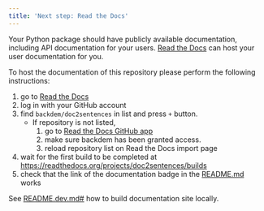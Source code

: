 ```yaml
---
title: 'Next step: Read the Docs'
---
```


Your Python package should have publicly available documentation, including API documentation for your users.
[Read the Docs](https://readthedocs.org) can host your user documentation for you.

To host the documentation of this repository please perform the following instructions:

1. go to [Read the Docs](https://readthedocs.org/dashboard/import/?)
1. log in with your GitHub account
1. find `backdem/doc2sentences` in list and press `+` button.
   * If repository is not listed,
      1. go to [Read the Docs GitHub app](https://github.com/settings/connections/applications/fae83c942bc1d89609e2)
      2. make sure backdem has been granted access.
      3. reload repository list on Read the Docs import page
1. wait for the first build to be completed at <https://readthedocs.org/projects/doc2sentences/builds>
1. check that the link of the documentation badge in the [README.md](https://github.com/backdem/doc2sentences) works

See [README.dev.md#](https://github.com/backdem/doc2sentences/blob/main/README.dev.md#generating-the-api-docs) how to build documentation site locally.
